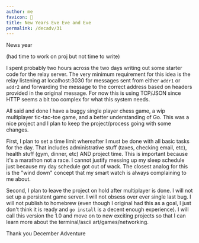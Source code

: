 ```yaml
---
author: me
favicon: 🏁
title: New Years Eve Eve and Eve
permalink: /decadv/31
---
```


News year

(had time to work on proj but not time to write)

I spent probably two hours across the two days writing out some starter code for the relay server. The very minimum requirement for this idea is the relay listening at localhost:3030 for messages sent from either `addr1` or `addr2` and forwarding the message to the correct address based on headers provided in the original message. For now this is using TCP/JSON since HTTP seems a bit too complex for what this system needs.

All said and done I have a buggy single player chess game, a wip multiplayer tic-tac-toe game, and a better understanding of Go. This was a nice project and I plan to keep the project/process going with some changes.

First, I plan to set a time limit whereafter I must be done with all basic tasks for the day. That includes administrative stuff (taxes, checking email, etc), health stuff (gym, dinner, etc) AND project time. This is important because it's a marathon not a race. I cannot justify messing up my sleep schedule just because my day schedule got out of wack. The closest analog for this is the "wind down" concept that my smart watch is always complaining to me about.

Second, I plan to leave the project on hold after multiplayer is done. I will not set up a persistent game server. I will not obsess over ever single last bug. I will not publish to homebrew (even though I original had this as a goal, I just don't think it is ready and `go install` is a decent enough experience). I will call this version the 1.0 and move on to new exciting projects so that I can learn more about the terminal/ascii art/games/networking.

Thank you December Adventure

